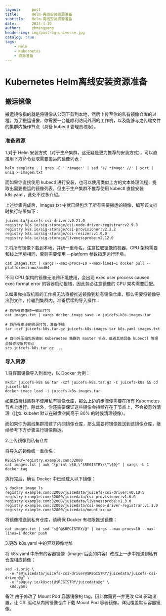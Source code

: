 ```yaml
---
layout:     post
title:      Helm-离线安装资源准备
subtitle:   Helm-离线安装资源准备
date:       2024-4-19
author:     zhmingyong
header-img: img/post-bg-universe.jpg
catalog: true
tags:
    - Helm
    - Kubernetes
    - 资源准备
---
```



# Kubernetes Helm离线安装资源准备

## 搬运镜像

搬运镜像指的就是将镜像从公网下载到本地，然后上传至你的私有镜像仓库的过程。为了搬运镜像，你需要一台能顺利访问外网的工作机，以及能够与之传输文件的集群内操作节点（具备 kubectl 管理员权限）。


### 准备资源

1.对于 Helm 安装方式（对于生产集群，这无疑是更为推荐的安装方式），可以直接用下方命令获取需要搬运的镜像列表：

```shell
helm template . | grep -E ' *image:' | sed 's/ *image: //' | sort | uniq > images.txt
```

而如果你直接使用 kubectl 进行安装，也可以使用类似上方的文本处理流程，提取出需要搬运的镜像列表。但由于生产集群不推荐使用 kubectl 直接安装 k8s.yaml，此处不过多介绍。

上述步骤完成后，images.txt 中就已经包含了所有需要搬运的镜像，编写该文档时执行结果如下：

```shell
juicedata/juicefs-csi-driver:v0.21.0
registry.k8s.io/sig-storage/csi-node-driver-registrar:v2.9.0
registry.k8s.io/sig-storage/csi-provisioner:v2.2.2
registry.k8s.io/sig-storage/csi-resizer:v1.9.0
registry.k8s.io/sig-storage/livenessprobe:v2.12.0
```

2.将所有镜像下载到本地，并统一重命名。注意拉取镜像的机器，CPU 架构需要和线上环境相同，否则需要使用 --platform 参数指定运行环境。
```shell
cat images.txt | xargs --max-procs=10 --max-lines=1 docker pull --platform=linux/amd64
```

不同 CPU 架构的镜像无法跨环境使用，会出现 exec user process caused: exec format error 的容器启动报错，因此务必注意镜像的 CPU 架构需要匹配。

3.如果你拉取机器的工作机无法直接推送镜像到私有镜像仓库，那么需要将镜像导出到文件，传输到集群内，准备后续的导入操作：

```shell
# 将所有镜像统一输出打包
cat images.txt | xargs docker image save -o juicefs-k8s-images.tar

# 将所有牵涉的资源打包，准备传输
tar -czf juicefs-k8s.tar.gz juicefs-k8s-images.tar k8s.yaml images.txt

# 自行将压缩包传输到 Kubernetes 集群的 master 节点，或者其他具备 kubectl 管理员操作权限的节点
scp juicefs-k8s.tar.gz ...
```

### 导入资源
1.将容器镜像导入到本地，以 Docker 为例：

```shell
mkdir juicefs-k8s && tar -xzf juicefs-k8s.tar.gz -C juicefs-k8s && cd juicefs-k8s
docker image load -i juicefs-k8s-images.tar
```

如果该离线集群不使用私有镜像仓库，那么上边的步骤便需要在所有 Kubernetes 节点上运行。除此外，你还需要保证这些镜像会持续存在于节点上，不会被意外清理（比如 kubelet 默认在磁盘空间高于 80% 的时候清理镜像）。

而如果你为离线集群搭建了内网镜像仓库，那么需要将镜像推送到该镜像仓库，继续参考下方步骤进行镜像搬运。

2.上传镜像到私有仓库

将导入的镜像统一重命名：

```shell
REGISTRY=registry.example.com:32000
cat images.txt | awk "{print \$0,\"$REGISTRY/\"\$0}" | xargs -L 1 docker tag
```

执行完后，确认 Docker 中已经载入以下镜像：


```shell
$ docker image ls
registry.example.com:32000/juicedata/juicefs-csi-driver:v0.10.5
registry.example.com:32000/juicedata/csi-provisioner:v1.6.0
registry.example.com:32000/juicedata/livenessprobe:v1.3.0
registry.example.com:32000/juicedata/csi-node-driver-registrar:v1.1.0
registry.example.com:32000/juicedata/mount:xx-xx
```

将镜像推送到私有仓库，请确保 Docker 有权限推送镜像：

```shell
cat images.txt | sed "s@^@$REGISTRY/@" | xargs --max-procs=10 --max-lines=1 docker push
```

3.更改 k8s.yaml 中的容器镜像地址

将 k8s.yaml 中所有的容器镜像（image: 后面的内容）改成上一步中推送到私有仓库相应镜像：


```shell
sed -i.orig \
  -e "s@juicedata/juicefs-csi-driver@$REGISTRY/juicedata/juicefs-csi-driver@g" \
  -e "s@quay.io/k8scsi@$REGISTRY/juicedata@g" \
  k8s.yaml
  ```

备注
由于修改了 Mount Pod 容器镜像的 tag，因此你需要一并更改 CSI 驱动设置，让 CSI 驱动从内网镜像仓库下载 Mount Pod 容器镜像。详见覆盖默认容器镜像。
